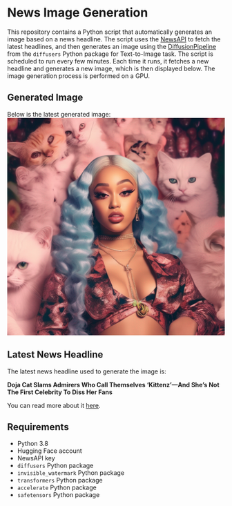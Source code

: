 # News Image Generation
This repository contains a Python script that automatically generates an image based on a news headline. The script uses the [NewsAPI](https://newsapi.org/) to fetch the latest headlines, and then generates an image using the [DiffusionPipeline](https://github.com/huggingface/diffusers) from the `diffusers` Python package for Text-to-Image task.
The script is scheduled to run every few minutes. Each time it runs, it fetches a new headline and generates a new image, which is then displayed below. The image generation process is performed on a GPU.

## Generated Image
Below is the latest generated image:
![Generated Image](image.png)

## Latest News Headline
The latest news headline used to generate the image is:

**Doja Cat Slams Admirers Who Call Themselves ‘Kittenz’—And She’s Not The First Celebrity To Diss Her Fans**

You can read more about it [here](https://www.forbes.com/sites/maryroeloffs/2023/07/24/doja-cat-slams-admirers-who-call-themselves-kittenz-and-shes-not-the-first-celebrity-to-diss-her-fans/).

## Requirements
- Python 3.8
- Hugging Face account
- NewsAPI key
- `diffusers` Python package
- `invisible_watermark` Python package
- `transformers` Python package
- `accelerate` Python package
- `safetensors` Python package

